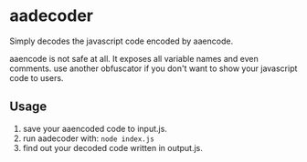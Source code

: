# aadecoder
Simply decodes the javascript code encoded by aaencode.

aaencode is not safe at all. It exposes all variable names and even comments. use another obfuscator if you don't want to show your javascript code to users.

## Usage
1. save your aaencoded code to input.js.
2. run aadecoder with:
```node index.js```
3. find out your decoded code written in output.js.
